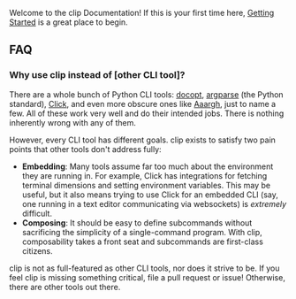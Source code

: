 Welcome to the clip Documentation! If this is your first time here, [Getting Started](getting-started.md) is a great place to begin.

## FAQ

### Why use clip instead of [other CLI tool]?

There are a whole bunch of Python CLI tools: [docopt](http://docopt.org/), [argparse](https://docs.python.org/3/library/argparse.html) (the Python standard), [Click](http://click.pocoo.org/3/), and even more obscure ones like [Aaargh](https://github.com/wbolster/aaargh), just to name a few. All of these work very well and do their intended jobs. There is nothing inherently wrong with any of them.

However, every CLI tool has different goals. clip exists to satisfy two pain points that other tools don't address fully:

- **Embedding**: Many tools assume far too much about the environment they are running in. For example, Click has integrations for fetching terminal dimensions and setting environment variables. This may be useful, but it also means trying to use Click for an embedded CLI (say, one running in a text editor communicating via websockets) is *extremely* difficult.
- **Composing**: It should be easy to define subcommands without sacrificing the simplicity of a single-command program. With clip, composability takes a front seat and subcommands are first-class citizens.

clip is not as full-featured as other CLI tools, nor does it strive to be. If you feel clip is missing something critical, file a pull request or issue! Otherwise, there are other tools out there.
